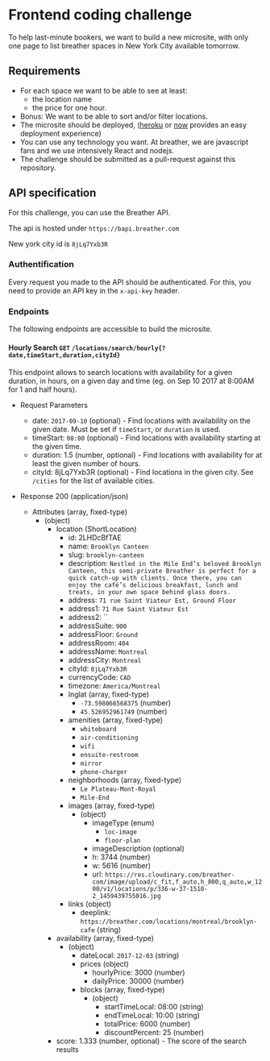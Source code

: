 # Frontend coding challenge

To help last-minute bookers, we want to build a new microsite, with only one page to list breather spaces in New York City available tomorrow.

## Requirements

* For each space we want to be able to see at least:
  * the location name
  * the price for one hour.
* Bonus: We want to be able to sort and/or filter locations.
* The microsite should be deployed, ([heroku](https://www.heroku.com/) or [now](https://zeit.co/now) provides an easy deployment experience)
* You can use any technology you want. At breather, we are javascript fans and we use intensively React and nodejs.
* The challenge should be submitted as a pull-request against this repository.

## API specification

For this challenge, you can use the Breather API.

The api is hosted under `https://bapi.breather.com`

New york city id  is `8jLq7Yxb3R`

### Authentification

Every request you made to the API should be authenticated. For this, you need to provide an API key in the `x-api-key` header.

### Endpoints

The following endpoints are accessible to build the microsite.

#### Hourly Search `GET` `/locations/search/hourly{?date,timeStart,duration,cityId}`

This endpoint allows to search locations with availability for a given duration, in hours, on a given day and time (eg. on Sep 10 2017 at 8:00AM for 1 and half hours).

+ Request Parameters
  + date: `2017-09-10` (optional) - Find locations with availability on the given date. Must be set if `timeStart`, or `duration` is used.
  + timeStart: `08:00` (optional) - Find locations with availability starting at the given time.
  + duration: 1.5 (number, optional) - Find locations with availability for at least the given number of hours.
  + cityId: 8jLq7Yxb3R (optional) - Find locations in the given city. See `/cities` for the list of available cities.

+ Response 200 (application/json)
  + Attributes (array, fixed-type)
    + (object)
      + location (ShortLocation)
        + id: 2LHDcBfTAE
        + name: `Brooklyn Canteen`
        + slug: `brooklyn-canteen`
        + description: `Nestled in the Mile End’s beloved Brooklyn Canteen, this semi-private Breather is perfect for a quick catch-up with clients. Once there, you can enjoy the café’s delicious breakfast, lunch and treats, in your own space behind glass doors.`
        + address: `71 rue Saint Viateur Est, Ground Floor`
        + address1: `71 Rue Saint Viateur Est`
        + address2: ``
        + addressSuite: `900`
        + addressFloor: `Ground`
        + addressRoom: `404`
        + addressName: `Montreal`
        + addressCity: `Montreal`
        + cityId: `8jLq7Yxb3R`
        + currencyCode: `CAD`
        + timezone: `America/Montreal`
        + lnglat (array, fixed-type)
            + `-73.598066568375` (number)
            + `45.526952961749` (number)
        + amenities (array, fixed-type)
            + `whiteboard`
            + `air-conditioning`
            + `wifi`
            + `ensuite-restroom`
            + `mirror`
            + `phone-charger`
        + neighborhoods (array, fixed-type)
            + `Le Plateau-Mont-Royal`
            + `Mile-End`
        + images (array, fixed-type)
            + (object)
                + imageType (enum)
                    + `loc-image`
                    + `floor-plan`
                + imageDescription (optional)
                + h: 3744 (number)
                + w: 5616 (number)
                + url: `https://res.cloudinary.com/breather-com/image/upload/c_fit,f_auto,h_800,q_auto,w_1200/v1/locations/p/336-w-37-1510-2_1459439755016.jpg`
        + links (object)
            + deeplink: `https://breather.com/locations/montreal/brooklyn-cafe` (string)
      + availability (array, fixed-type)
        + (object)
          + dateLocal: `2017-12-03` (string)
          + prices (object)
            + hourlyPrice: 3000 (number)
            + dailyPrice: 30000 (number)
          + blocks (array, fixed-type)
              + (object)
                + startTimeLocal: 08:00 (string)
                + endTimeLocal: 10:00 (string)
                + totalPrice: 6000 (number)
                + discountPercent: 25 (number)
      + score: 1.333 (number, optional) - The score of the search results
```
